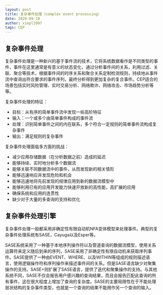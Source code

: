 ```yaml
---
layout: post
title: 复杂事件处理（complex event processing）
date: 2020-09-10
author: xiepl1997
tags: CEP
---
```


## 复杂事件处理

复杂事件处理是一种新兴的基于事件流的技术，它将系统数据看作是不同类型的事件，事件在这里通常是有意义的状态变化，通过分析事件间的关系，利用过滤、关联、聚合等技术，根据事件间的时序关系和聚合关系定制检测规则，持续地从事件流中查询出符合要求的事件序列，最终分析得到更加复杂的复合事件。CEP适合的场景包括实时风险管理、实时交易分析、网络欺诈、网络攻击、市场趋势分析等等。  

复杂事件处理的特征： 

* 目标：从有序的简单事件流中发现一些高阶特征
* 输入：一个或多个由简单事件构成的事件流
* 处理：识别简单事件之间的内在联系，多个符合一定规则的简单事件流构成复杂事件
* 输出：满足规则的复杂事件

复杂事件处理面临多方面的挑战：  

* 减少应用存储数据（在分析数据之前）造成的延迟
* 能够持续、实时地分析多个数据流
* 能够关联不同数据流中的事件，从而发现新的相关情形
* 能够迅速响应并发现危险和机会
* 能够迅速地将先前发现的规律应用到新的数据流模型中
* 能够利用已有的应用开发能力快速开放新的高性能，高扩展的应用
* 确保系统和应用的连贯性
* 缺少对于大量的多查询的支持和优化

## 复杂事件处理引擎
复杂事件处理一般都采用非确定性有限自动机NFA变体模型来处理事件。典型的复杂事件处理系统有SASE，Cayuga以及Esper等。  

SASE系统采用了一种基于本地序列操作符以及管道查询的数据流模型，使用关系运算符来定义随后到来的序列，SASE采用了非确定性有限自动机来获取序列事件。SASE提供了一种由EVENT、WHERE、以及WITHIN等组成的规则描述语言，使用逻辑操作符和序列操作来描述事件间的关系。但是SASE语言缺少对聚集操作的支持。SASE+则扩展了SASE语言，提供了迭代和聚集操作的支持。与其他系统不同，SASE不仅会报告用户感兴趣的查询结果，而且会报告匹配此查询的所有事件，这在很大程度上增加了查询的复杂度。SASE的主要局限性在于不能处理层状结构的复杂事件类型，也就是一个查询的结果不能用作另一个查询的输入。